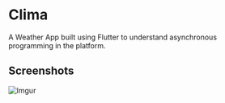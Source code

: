 # Clima
A Weather App built using Flutter to understand asynchronous programming in the platform.

## Screenshots
![Imgur](https://i.imgur.com/Fcnt8hV.gif)
